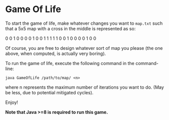 # Game Of Life

To start the game of life, make whatever changes you want to `map.txt` such that a 5x5 map with a cross in the middle is represented as so:

0 0 1 0 0
0 0 1 0 0
1 1 1 1 1
0 0 1 0 0
0 0 1 0 0

Of course, you are free to design whatever sort of map you please (the one above, when computed, is actually very boring).

To run the game of life, execute the following command in the command-line:

    java GameOfLife /path/to/map/ <n>
where n represents the maximum number of iterations you want to do. (May be less, due to potential mitigated cycles).

Enjoy!

**Note that Java >=8 is required to run this game.**

